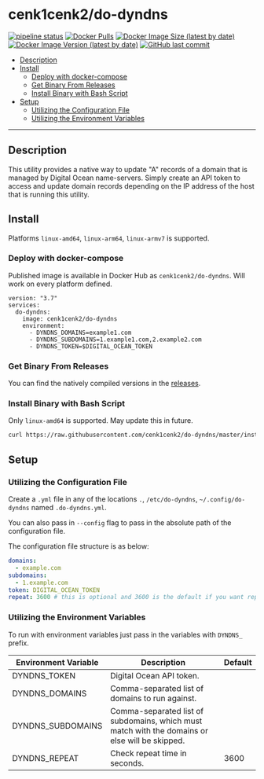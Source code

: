 # cenk1cenk2/do-dyndns

[![pipeline status](https://gitlab.kilic.dev/docker/do-dyndns/badges/master/pipeline.svg)](https://gitlab.kilic.dev/docker/do-dyndns/-/commits/master) [![Docker Pulls](https://img.shields.io/docker/pulls/cenk1cenk2/do-dyndns)](https://hub.docker.com/repository/docker/cenk1cenk2/do-dyndns) [![Docker Image Size (latest by date)](https://img.shields.io/docker/image-size/cenk1cenk2/do-dyndns)](https://hub.docker.com/repository/docker/cenk1cenk2/do-dyndns) [![Docker Image Version (latest by date)](https://img.shields.io/docker/v/cenk1cenk2/do-dyndns)](https://hub.docker.com/repository/docker/cenk1cenk2/do-dyndns) [![GitHub last commit](https://img.shields.io/github/last-commit/cenk1cenk2/do-dyndns)](https://github.com/cenk1cenk2/do-dyndns)

<!-- toc -->

- [Description](#description)
- [Install](#install)
  - [Deploy with docker-compose](#deploy-with-docker-compose)
  - [Get Binary From Releases](#get-binary-from-releases)
  - [Install Binary with Bash Script](#install-binary-with-bash-script)
- [Setup](#setup)
  - [Utilizing the Configuration File](#utilizing-the-configuration-file)
  - [Utilizing the Environment Variables](#utilizing-the-environment-variables)

<!-- tocstop -->

---

## Description

This utility provides a native way to update "A" records of a domain that is managed by Digital Ocean name-servers. Simply create an API token to access and update domain records depending on the IP address of the host that is running this utility.

## Install

Platforms `linux-amd64`, `linux-arm64`, `linux-armv7` is supported.

### Deploy with docker-compose

Published image is available in Docker Hub as `cenk1cenk2/do-dyndns`. Will work on every platform defined.

```docker
version: "3.7"
services:
  do-dyndns:
    image: cenk1cenk2/do-dyndns
    environment:
      - DYNDNS_DOMAINS=example1.com
      - DYNDNS_SUBDOMAINS=1.example1.com,2.example2.com
      - DYNDNS_TOKEN=$DIGITAL_OCEAN_TOKEN
```

### Get Binary From Releases

You can find the natively compiled versions in the [releases](https://github.com/cenk1cenk2/do-dyndns/releases/latest).

### Install Binary with Bash Script

Only `linux-amd64` is supported. May update this in future.

```bash
curl https://raw.githubusercontent.com/cenk1cenk2/do-dyndns/master/install.sh | bash
```

## Setup

### Utilizing the Configuration File

Create a `.yml` file in any of the locations `.`, `/etc/do-dyndns`, `~/.config/do-dyndns` named `.do-dyndns.yml`.

You can also pass in `--config` flag to pass in the absolute path of the configuration file.

The configuration file structure is as below:

```yaml
domains:
  - example.com
subdomains:
  - 1.example.com
token: DIGITAL_OCEAN_TOKEN
repeat: 3600 # this is optional and 3600 is the default if you want repeat
```

### Utilizing the Environment Variables

To run with environment variables just pass in the variables with `DYNDNS_` prefix.

| Environment Variable | Description                                                                                    | Default |
| -------------------- | ---------------------------------------------------------------------------------------------- | ------- |
| DYNDNS_TOKEN         | Digital Ocean API token.                                                                       |         |
| DYNDNS_DOMAINS       | Comma-separated list of domains to run against.                                                |         |
| DYNDNS_SUBDOMAINS    | Comma-separated list of subdomains, which must match with the domains or else will be skipped. |         |
| DYNDNS_REPEAT        | Check repeat time in seconds.                                                                  | 3600    |
